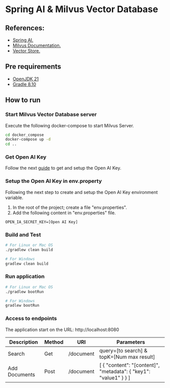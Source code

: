 # Spring AI & Milvus Vector Database 

## References:

- [Spring AI.](https://docs.spring.io/spring-ai/reference/api/vectordbs/milvus.html)
- [Milvus Documentation.](https://milvus.io/)
- [Vector Store.](https://zilliz.com/blog/spring-ai-and-milvus-using-milvus-as-spring-ai-vector-store)

## Pre requirements

- [OpenJDK 21](https://adoptium.net/es/temurin/releases/)
- [Gradle 8.10](https://gradle.org/releases/)


## How to run

### Start Milvus Vector Database server

Execute the following docker-compose to start Milvus Server.

```sh
cd docker_compose
docker-compose up -d
cd ..
```

### Get Open AI Key

Follow the next [guide](https://www.splendidfinancing.com/blog/how-to-get-an-openai-api-key-for-chatgpt) to get and setup the Open AI Key.

### Setup the Open AI Key in env.property

Following the next step to create and setup the Open AI Key environment variable.

1. In the root of the project; create a file "env.properties".
1. Add the following content in "env.properties" file.

```properties
OPEN_IA_SECRET_KEY=[Open AI Key]
```

### Build and Test

```sh
# For Linux or Mac OS
./gradlew clean build

# For Windows
gradlew clean build
```

### Run application

```sh
# For Linux or Mac OS
./gradlew bootRun

# For Windows
gradlew bootRun
```

### Access to endpoints

The application start on the URL: http://localhost:8080

| Description   | Method | URI         | Parameters                                                       |
|---------------|--------|-------------|------------------------------------------------------------------|
| Search        | Get    | /document   | query=[to search] & topK=[Num max result]                        | 
| Add Documents | Post   | /document   | [ { "content": "[content]", "metadata": { "key1": "value1" } } ] |
